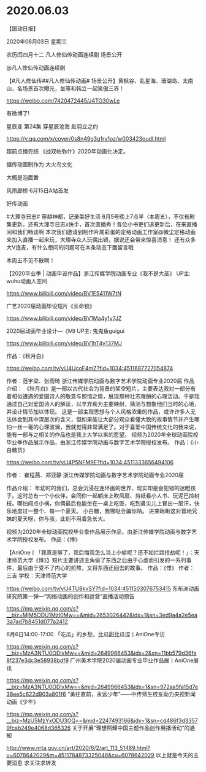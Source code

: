 # 2020.06.03



【国动日报】

2020年06月03日  星期三

农历闰四月十二
 凡人修仙传动画连续剧   场景公开   

@凡人修仙传动画连续剧                            

【#凡人修仙传##凡人修仙传动画# 场景公开】黄枫谷、乱星海、珊瑚岛、太南山，名场景首次曝光，坐等和韩立一起笑傲三界！

https://weibo.com/7420472445/J4TO30wLe

有微博了!





星辰变 第24集 穿星辰沧海 赴羽立之约

https://v.qq.com/x/cover/0s8n49g3g1rv1oz/w003423oudl.html

超前点播完结
《战双帕弥什》2020年动画化决定。

据传动画制作为 大火鸟文化

大概是泡面番




风雨廊桥 6月15日A站首发

好传动画

#大理寺日志# 穿越神都，记录美好生活
6月5号晚上7点半（本周五），不仅有剧集更新，还有大理寺日志x快手，首次直播秀！各位小书吏们追更新后，在来直播间和我们畅谈啊
本次我们邀请到制作片尾彩蛋的定格动画工作室@微尘定格动画 来加入直播一起来玩，大理寺众人玩偶出镜，据说还会带来惊喜消息！
还有众多大V连麦，有什么想问的问题可在本条动态下面留言哦

本周五不见不散啊！


【2020毕业季 | 动画毕设作品】浙江传媒学院动画专业《我不是大圣》 UP主: wuhu动画人空间

https://www.bilibili.com/video/BV1E5411W7tN

 
广艺2020届动画毕设短片《长命锁》

https://www.bilibili.com/video/BV1Ma4y1v7JZ


2020届动画毕业设计—《M》 UP主: 鬼鬼鱼guigui

https://www.bilibili.com/video/BV1hT4y137MJ


作品：《秋月白》

https://weibo.com/tv/v/J4UcoF4mZ?fid=1034:4511687727054874

作者：范宇梁、张雨琦
浙江传媒学院动画与数字艺术学院动画专业2020届
作品介绍：
《秋月白》是一部以古代社会为背景的架空短片，主要表达我对一部分有着相似遭遇的爱国诗人的敬意与惋惜之情，展现那种壮志难酬的心理活动。于是我通过自己对爱国诗人的解读，以辛弃疾为主要映射，猜测与想象他们当时的心境，并设计情节加以体现。
这是一部主观思想与个人风格浓重的作品，或许许多人无法体会到其中深层次的含义，但如果能让大部分观众看懂大致的故事情节并产生哪怕一丝一毫的心理波澜，我就觉得非常满足了。对于喜爱中国传统文化的我来说，能有一部与之相关的作品也是我上大学以来的愿望。
视频为2020年全球动画院校毕业季作品展示作品，由浙江传媒学院动画与数字艺术学院授权发布。
作品：《小白糖货》

https://weibo.com/tv/v/J4P5NFM9E?fid=1034:4511333656494106

作者： 崔程茜、郑亚静
浙江传媒学院动画与数字艺术学院动画专业2020届

作品介绍：
年幼时的我们，总会沉浸在连环画的世界，现实却是会犯错的迷瞪孩子。这时总有一个小伙伴，会同你一起躺床上吹风扇、剪纸看小人书、玩泥巴捡树枝。哪怕闯点小祸，你俩最后也能坐在一桌上吃饭，吃到鼻尖儿上冒出一层汗，快乐地度过一整个、每一个夏天。
小白糖，我哪哒会骗你呐。
进来瞅瞅这对晋地兄妹的夏天呀，你与我，此刻不用着急长大。

视频为2020年全球动画院校毕业季作品展示作品，由浙江传媒学院动画与数字艺术学院授权发布。
作品：《悸》

【AniOne丨「我真是够了，我后悔我怎么当上小偷呢？还不如拦路抢劫呢！」：天津师范大学《悸》】短片主要讲述主角偷了东西之后由于心虚而引发的一系列事件，最后由于受不了内心的煎熬，又将东西还回去的故事。
作品：《悸》
作者：三吉
学校：天津师范大学

https://weibo.com/tv/v/J4TU8kvSY?fid=1034:4511503076753415
东布洲动画研究院第一弹—“网络动画的创作和运营”直播活动预告

https://mp.weixin.qq.com/s?__biz=MjM5ODU1MzI0Mw==&mid=2653026442&idx=1&sn=3ed9a4a2e5ea3a7ad7b8451d077a2412 

6月6日14:00-17:00
「吃瓜」的乡愁，比瓜甜比瓜涩丨AniOne专访

https://mp.weixin.qq.com/s?__biz=MzA3NTU0ODIxMw==&mid=2649966453&idx=2&sn=11bb579d36fa8f237e3dc3e58938bdf9
广州美术学院2020届动画专业毕业作品展丨AniOne展讯

https://mp.weixin.qq.com/s?__biz=MzA3NTU0ODIxMw==&mid=2649966453&idx=1&sn=972aa5fa15d7e38ee5c622d903a801f6
“勇往直前，永远少年”——中传师生校友助力央视新闻动画《少年》

https://mp.weixin.qq.com/s?__biz=MzU5MzYxODU3OQ==&mid=2247493166&idx=1&sn=cd486f3d33579fcab249e4068d365326
关于开展“理想照耀中国主题作品创作展播活动”的通知

http://www.nrta.gov.cn/art/2020/6/2/art_113_51489.html?u=6078642029&m=4511784873325048&cu=6078642029
以上就是今天的主要消息
求关注求转发



